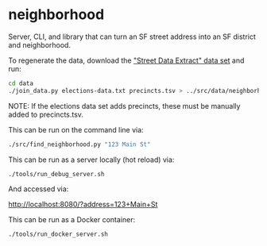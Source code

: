 # neighborhood

Server, CLI, and library that can turn an SF street address into an SF district and neighborhood.

To regenerate the data, download the ["Street Data Extract" data set](https://sfelections.org/tools/election_data/dataset.php?ATAB=d1970-01-01) and
run:

```bash
cd data
./join_data.py elections-data.txt precincts.tsv > ../src/data/neighborhood_data.tsv
```

NOTE: If the elections data set adds precincts, these must be manually added to precincts.tsv.

This can be run on the command line via:

```bash
./src/find_neighborhood.py "123 Main St"
```

This can be run as a server locally (hot reload) via:

```bash
./tools/run_debug_server.sh
```

And accessed via:

<http://localhost:8080/?address=123+Main+St>

This can be run as a Docker container:

```bash
./tools/run_docker_server.sh
```
